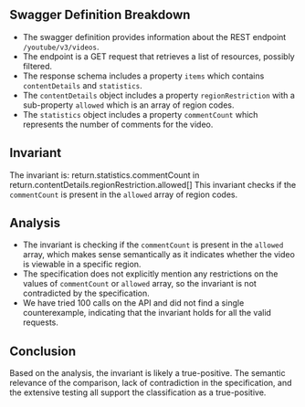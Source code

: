 ## Swagger Definition Breakdown
- The swagger definition provides information about the REST endpoint `/youtube/v3/videos`.
- The endpoint is a GET request that retrieves a list of resources, possibly filtered.
- The response schema includes a property `items` which contains `contentDetails` and `statistics`.
- The `contentDetails` object includes a property `regionRestriction` with a sub-property `allowed` which is an array of region codes.
- The `statistics` object includes a property `commentCount` which represents the number of comments for the video.

## Invariant
The invariant is: return.statistics.commentCount in return.contentDetails.regionRestriction.allowed[]
This invariant checks if the `commentCount` is present in the `allowed` array of region codes.

## Analysis
- The invariant is checking if the `commentCount` is present in the `allowed` array, which makes sense semantically as it indicates whether the video is viewable in a specific region.
- The specification does not explicitly mention any restrictions on the values of `commentCount` or `allowed` array, so the invariant is not contradicted by the specification.
- We have tried 100 calls on the API and did not find a single counterexample, indicating that the invariant holds for all the valid requests.

## Conclusion
Based on the analysis, the invariant is likely a true-positive. The semantic relevance of the comparison, lack of contradiction in the specification, and the extensive testing all support the classification as a true-positive.
